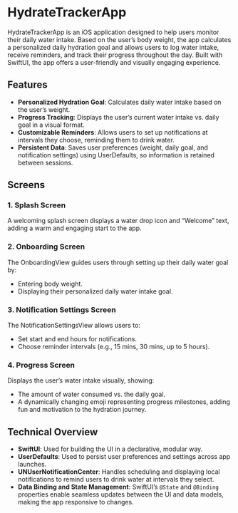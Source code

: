 # HydrateTrackerApp

HydrateTrackerApp is an iOS application designed to help users monitor their daily water intake. Based on the user’s body weight, the app calculates a personalized daily hydration goal and allows users to log water intake, receive reminders, and track their progress throughout the day. Built with SwiftUI, the app offers a user-friendly and visually engaging experience.

## Features

- **Personalized Hydration Goal**: Calculates daily water intake based on the user’s weight.
- **Progress Tracking**: Displays the user’s current water intake vs. daily goal in a visual format.
- **Customizable Reminders**: Allows users to set up notifications at intervals they choose, reminding them to drink water.
- **Persistent Data**: Saves user preferences (weight, daily goal, and notification settings) using UserDefaults, so information is retained between sessions.

## Screens

### 1. Splash Screen
A welcoming splash screen displays a water drop icon and “Welcome” text, adding a warm and engaging start to the app.

### 2. Onboarding Screen
The OnboardingView guides users through setting up their daily water goal by:
   - Entering body weight.
   - Displaying their personalized daily water intake goal.

### 3. Notification Settings Screen
The NotificationSettingsView allows users to:
   - Set start and end hours for notifications.
   - Choose reminder intervals (e.g., 15 mins, 30 mins, up to 5 hours).

### 4. Progress Screen
Displays the user’s water intake visually, showing:
   - The amount of water consumed vs. the daily goal.
   - A dynamically changing emoji representing progress milestones, adding fun and motivation to the hydration journey.

## Technical Overview

- **SwiftUI**: Used for building the UI in a declarative, modular way.
- **UserDefaults**: Used to persist user preferences and settings across app launches.
- **UNUserNotificationCenter**: Handles scheduling and displaying local notifications to remind users to drink water at intervals they select.
- **Data Binding and State Management**: SwiftUI’s `@State` and `@Binding` properties enable seamless updates between the UI and data models, making the app responsive to changes.
